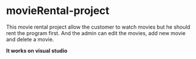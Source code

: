 # movieRental-project
This movie rental project allow the customer to watch movies but he should rent the program first. And the admin can edit the movies, add new movie and delete a movie.

**It works on visual studio**
